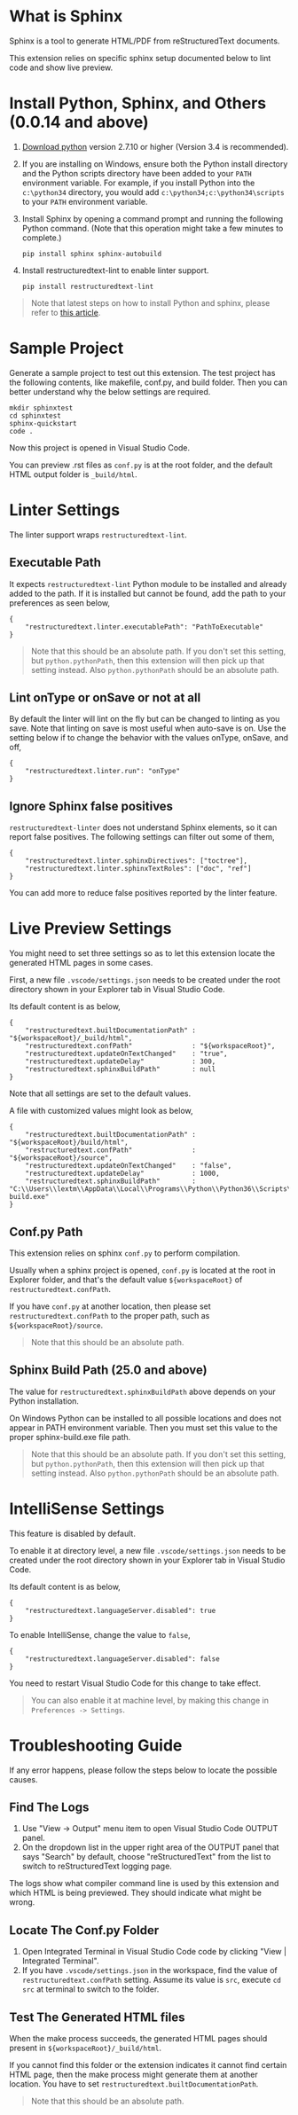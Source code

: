 # What is Sphinx
Sphinx is a tool to generate HTML/PDF from reStructuredText documents.

This extension relies on specific sphinx setup documented below to lint code and show live preview.

# Install Python, Sphinx, and Others (0.0.14 and above)
1. [Download python](https://www.python.org/downloads/) version 2.7.10 or higher (Version 3.4 is recommended).

2. If you are installing on Windows, ensure both the Python install directory and the Python scripts directory have been added to your `PATH` environment variable. For example, if you install Python into the `c:\python34` directory, you would add `c:\python34;c:\python34\scripts` to your `PATH` environment variable.

3. Install Sphinx by opening a command prompt and running the following Python command. (Note that this operation might take a few minutes to complete.)

    ```pip install sphinx sphinx-autobuild```

4. Install restructuredtext-lint to enable linter support.

    ```pip install restructuredtext-lint```

> Note that latest steps on how to install Python and sphinx, please refer to [this article](https://docs.readthedocs.io/en/latest/getting_started.html#in-rst).

# Sample Project
Generate a sample project to test out this extension. The test project has the following contents, like makefile, conf.py, and build folder. 
Then you can better understand why the below settings are required.

```
mkdir sphinxtest
cd sphinxtest
sphinx-quickstart
code .
```
Now this project is opened in Visual Studio Code.

You can preview .rst files as `conf.py` is at the root folder, and the default HTML output folder is `_build/html`.

# Linter Settings
The linter support wraps `restructuredtext-lint`.

## Executable Path
It expects `restructuredtext-lint` Python module to be installed and already added to the path. If it is installed but cannot be found, add the path to your preferences as seen below,
```
{
    "restructuredtext.linter.executablePath": "PathToExecutable"
}
```
> Note that this should be an absolute path.
> If you don't set this setting, but `python.pythonPath`, then this extension will then pick up that setting instead. Also `python.pythonPath` should be an absolute path.

## Lint onType or onSave or not at all
By default the linter will lint on the fly but can be changed to linting as you save. Note that linting on save is most useful when auto-save is on. Use the setting below if to change the behavior with the values onType, onSave, and off,
```
{
    "restructuredtext.linter.run": "onType"
}
```

## Ignore Sphinx false positives
`restructuredtext-linter` does not understand Sphinx elements, so it can report false positives. The following settings can filter out some of them,
```
{
    "restructuredtext.linter.sphinxDirectives": ["toctree"],
    "restructuredtext.linter.sphinxTextRoles": ["doc", "ref"]
}
```
You can add more to reduce false positives reported by the linter feature.

# Live Preview Settings
You might need to set three settings so as to let this extension locate the generated HTML pages in some cases.

First, a new file `.vscode/settings.json` needs to be created under the root directory shown in your Explorer tab in Visual Studio Code.

Its default content is as below,
```
{
    "restructuredtext.builtDocumentationPath" : "${workspaceRoot}/_build/html",
    "restructuredtext.confPath"               : "${workspaceRoot}",
    "restructuredtext.updateOnTextChanged"    : "true",
    "restructuredtext.updateDelay"            : 300,
    "restructuredtext.sphinxBuildPath"        : null
}
```
Note that all settings are set to the default values. 

A file with customized values might look as below,
```
{
    "restructuredtext.builtDocumentationPath" : "${workspaceRoot}/build/html",
    "restructuredtext.confPath"               : "${workspaceRoot}/source",
    "restructuredtext.updateOnTextChanged"    : "false",
    "restructuredtext.updateDelay"            : 1000,
    "restructuredtext.sphinxBuildPath"        : "C:\\Users\\lextm\\AppData\\Local\\Programs\\Python\\Python36\\Scripts\\sphinx-build.exe"
}
```

## Conf.py Path
This extension relies on sphinx `conf.py` to perform compilation. 

Usually when a sphinx project is opened, `conf.py` is located at the root in Explorer folder, and that's the default value ```${workspaceRoot}``` of `restructuredtext.confPath`.

If you have `conf.py` at another location, then please set `restructuredtext.confPath` to the proper path, such as ```${workspaceRoot}/source```.

> Note that this should be an absolute path.

## Sphinx Build Path (25.0 and above)
The value for `restructuredtext.sphinxBuildPath` above depends on your Python installation.

On Windows Python can be installed to all possible locations and does not appear in PATH environment variable. Then you must set this value to the proper sphinx-build.exe file path.

> Note that this should be an absolute path.
> If you don't set this setting, but `python.pythonPath`, then this extension will then pick up that setting instead. Also `python.pythonPath` should be an absolute path.

# IntelliSense Settings

This feature is disabled by default. 

To enable it at directory level, a new file `.vscode/settings.json` needs to be created under the root directory shown in your Explorer tab in Visual Studio Code.

Its default content is as below,
```
{
    "restructuredtext.languageServer.disabled": true
}
```

To enable IntelliSense, change the value to `false`,

```
{
    "restructuredtext.languageServer.disabled": false
}
```

You need to restart Visual Studio Code for this change to take effect.

> You can also enable it at machine level, by making this change in `Preferences -> Settings`.

# Troubleshooting Guide
If any error happens, please follow the steps below to locate the possible causes.

## Find The Logs
1. Use "View -> Output" menu item to open Visual Studio Code OUTPUT panel.
1. On the dropdown list in the upper right area of the OUTPUT panel that says "Search" by default, choose "reStructuredText" from the list to switch to reStructuredText logging page.

The logs show what compiler command line is used by this extension and which HTML is being previewed. They should indicate what might be wrong.

## Locate The Conf.py Folder
1. Open Integrated Terminal in Visual Studio Code code by clicking "View | Integrated Terminal".
1. If you have `.vscode/settings.json` in the workspace, find the value of `restructuredtext.confPath` setting. 
Assume its value is `src`, execute `cd src` at terminal to switch to the folder.

## Test The Generated HTML files
When the make process succeeds, the generated HTML pages should present in `${workspaceRoot}/_build/html`.

If you cannot find this folder or the extension indicates it cannot find certain HTML page, then the make process might 
generate them at another location. You have to set `restructuredtext.builtDocumentationPath`.

> Note that this should be an absolute path.

